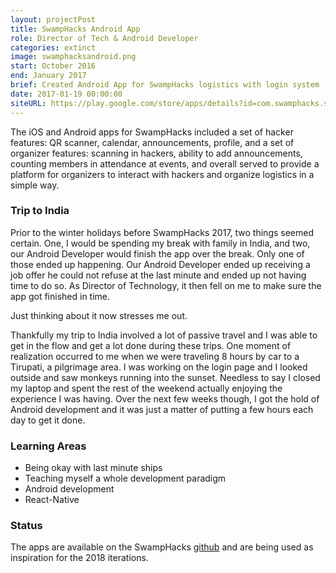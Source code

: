 ```yaml
---
layout: projectPost
title: SwampHacks Android App
role: Director of Tech & Android Developer
categories: extinct
image: swamphacksandroid.png
start: October 2016
end: January 2017
brief: Created Android App for SwampHacks logistics with login system	for	500	hackers	including	QR scanner,	calendar, realtime announcements	&	push notifications with	Firebase.
date: 2017-01-19 00:00:00
siteURL: https://play.google.com/store/apps/details?id=com.swamphacks.swamphacks_android&hl=en
---
```

The iOS and Android apps for SwampHacks included a set of hacker features: QR scanner, calendar, announcements, profile, and a set of organizer features: scanning in hackers, ability to add announcements, counting members in attendance at events, and overall served to provide a platform for organizers to interact with hackers and organize logistics in a simple way. 

### Trip to India
Prior to the winter holidays before SwampHacks 2017, two things seemed certain. One, I would be spending my break with family in India, and two, our Android Developer would finish the app over the break. Only one of those ended up happening. Our Android Developer ended up receiving a job offer he could not refuse at the last minute and ended up not having time to do so. As Director of Technology, it then fell on me to make sure the app got finished in time.

Just thinking about it now stresses me out.

Thankfully my trip to India involved a lot of passive travel and I was able to get in the flow and get a lot done during these trips. One moment of realization occurred to me when we were traveling 8 hours by car to a Tirupati, a pilgrimage area. I was working on the login page and I looked outside and saw monkeys running into the sunset. Needless to say I closed my laptop and spent the rest of the weekend actually enjoying the experience I was having. Over the next few weeks though, I got the hold of Android development and it was just a matter of putting a few hours each day to get it done.

### Learning Areas
* Being okay with last minute ships
* Teaching myself a whole development paradigm
* Android development
* React-Native

### Status
The apps are available on the SwampHacks [github](https://github.com/swamphacks) and are being used as inspiration for the 2018 iterations.
